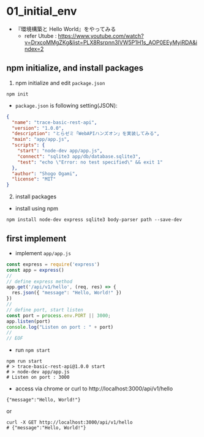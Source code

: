 # 01_initial_env

- 『環境構築と Hello World』をやってみる
  - refer Utube : https://www.youtube.com/watch?v=DrxcoMMgZKg&list=PLX8Rsrpnn3IVW5P1H1s_AOP0EEyMyiRDA&index=2

## npm initialize, and install packages

1. npm initialize and edit `package.json`

```
npm init
```

- `package.json` is following setting(JSON):

```JSON
{
  "name": "trace-basic-rest-api",
  "version": "1.0.0",
  "description": "とらゼミ「WebAPIハンズオン」を実装してみる",
  "main": "app/app.js",
  "scripts": {
    "start": "node-dev app/app.js",
    "connect": "sqlite3 app/db/database.sqlite3",
    "test": "echo \"Error: no test specified\" && exit 1"
  },
  "author": "Shogo Ogami",
  "license": "MIT"
}
```

2. install packages

- install using npm

```
npm install node-dev express sqlite3 body-parser path --save-dev
```

## first implement

- implement `app/app.js`

```JavaScript
const express = require('express')
const app = express()
//
// define express method
app.get('/api/v1/hello', (req, res) => {
  res.json({ "message": "Hello, World!" })
})
//
// define port, start listen
const port = process.env.PORT || 3000;
app.listen(port)
console.log("Listen on port : " + port)
//
// EOF
```

- run `npm start`

```
npm run start
# > trace-basic-rest-api@1.0.0 start
# > node-dev app/app.js
# Listen on port : 3000
```

- access via chrome or curl to http://localhost:3000/api/v1/hello

```
{"message":"Hello, World!"}
```

or

```
curl -X GET http://localhost:3000/api/v1/hello
# {"message":"Hello, World!"}
```

